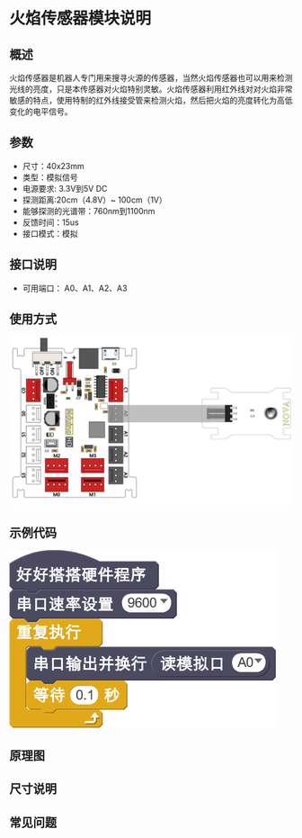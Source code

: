 # 火焰传感器模块说明

## 概述
火焰传感器是机器人专门用来搜寻火源的传感器，当然火焰传感器也可以用来检测光线的亮度，只是本传感器对火焰特别灵敏。火焰传感器利用红外线对对火焰非常敏感的特点，使用特制的红外线接受管来检测火焰，然后把火焰的亮度转化为高低变化的电平信号。

## 参数
- 尺寸：40x23mm
- 类型：模拟信号
- 电源要求: 3.3V到5V DC
- 探测距离:20cm（4.8V）~ 100cm（1V）
- 能够探测的光谱带：760nm到1100nm
- 反馈时间：15us
- 接口模式：模拟

## 接口说明
- 可用端口： A0、A1、A2、A3

## 使用方式
![](./images/39.png)

## 示例代码
![](./images/40.png)

## 原理图

## 尺寸说明

## 常见问题
